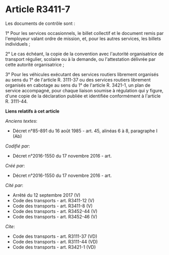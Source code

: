 # Article R3411-7

Les documents de contrôle sont : 

1° Pour les services occasionnels, le billet collectif et le document remis par l'employeur valant ordre de mission, et, pour
les autres services, les billets individuels ; 

2° Le cas échéant, la copie de la convention avec l'autorité organisatrice de transport régulier, scolaire ou à la demande,
ou l'attestation délivrée par cette autorité organisatrice ; 

3° Pour les véhicules exécutant des services routiers librement organisés au sens du 1° de l'article R. 3111-37 ou des
services routiers librement organisés en cabotage au sens du 1° de l'article R. 3421-1, un plan de service accompagné, pour
chaque liaison soumise à régulation qui y figure, d'une copie de la déclaration publiée et identifiée conformément à
l'article R. 3111-44.

**Liens relatifs à cet article**

_Anciens textes_:

  - Décret n°85-891 du 16 août 1985 - art. 45, alinéas 6 à 8, paragraphe I  (Ab)

_Codifié par_:

  - Décret n°2016-1550 du 17 novembre 2016 - art.

_Créé par_:

  - Décret n°2016-1550 du 17 novembre 2016 - art.

_Cité par_:

  - Arrêté du 12 septembre 2017 (V)
  - Code des transports - art. R3411-12 (V)
  - Code des transports - art. R3411-8 (V)
  - Code des transports - art. R3452-44 (V)
  - Code des transports - art. R3452-46 (V)

_Cite_:

  - Code des transports - art. R3111-37 (VD)
  - Code des transports - art. R3111-44 (VD)
  - Code des transports - art. R3421-1 (VD)
